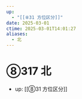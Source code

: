 ```yaml
---
up:
  - "[[⑧31 方位区分]]"
date: 2025-03-01
ctime: 2025-03-01T14:01:27
aliases:
  - 北
---
```


# ⑧317 北

- up: [[⑧31 方位区分]]
